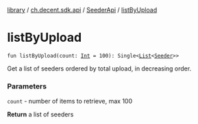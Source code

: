 [library](../../index.md) / [ch.decent.sdk.api](../index.md) / [SeederApi](index.md) / [listByUpload](./list-by-upload.md)

# listByUpload

`fun listByUpload(count: `[`Int`](https://kotlinlang.org/api/latest/jvm/stdlib/kotlin/-int/index.html)` = 100): Single<`[`List`](https://kotlinlang.org/api/latest/jvm/stdlib/kotlin.collections/-list/index.html)`<`[`Seeder`](../../ch.decent.sdk.model/-seeder/index.md)`>>`

Get a list of seeders ordered by total upload, in decreasing order.

### Parameters

`count` - number of items to retrieve, max 100

**Return**
a list of seeders

